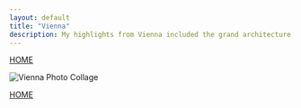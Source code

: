 ```yaml
---
layout: default
title: "Vienna"
description: My highlights from Vienna included the grand architecture, local heurigers, and of course - street sausages. 
---
```

[HOME](index.md)

![Vienna Photo Collage](/img/vienna.jpg)


[HOME](index.md)

